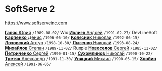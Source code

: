 # SoftServe 2

https://www.softserveinc.com

[**Галяс** Юрий](/players/Galjas.Jurij.19890802.png) `/1989-08-02/` Wix
[**Ивлиев** Андрей](/players/Ivliev.Andrej.19910227.jpg) `/1991-02-27/` DevLineSoft
[**Карпенко** Денис](/players/Karpenko.Denis.19960610.jpg) `/1996-06-10/`
[**Колесник** Николай](/players/Kolesnik.Nikolaj.19920615.jpg) `/1992-06-15/`
[**Лозовский** Артур](/players/Lozovskij.Artur.19981030.jpg) `/1998-10-30/`
[**Лысенко** Николай](/players/Lysenko.Nikolaj.19930824.jpg) `/1993-08-24/`
[**Михайлов** Степан](/players/Mihajlov.Stepan.19891102.png) `/1989-11-02/` Runple
[**Новоселов** Сергей](/players/Novoselov.Sergej.19851102.jpg) `/1985-11-02/`
[**Петриченко** Сергей](/players/Petrichenko.Sergej.19900115.jpg) `/1990-01-15/`
[**Сухомлинов** Николай](/players/Suhomlinov.Nikolaj.19901022.JPG) `/1990-10-22/`
[**Третяк** Александр](/players/Tretjak.Aleksandr.19911130.jpg) `/1991-11-30/`
[**Уницкий** Михаил](/players/Unickij.Mihail.19900515.jpg) `/1990-05-15/`
[**Злобин** Алексей](/players/Zlobin.Aleksej.19910605.jpg) `/1991-06-05/`
